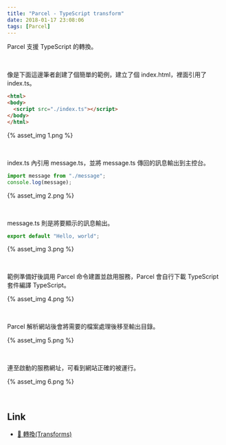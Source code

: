 ```yaml
---
title: "Parcel - TypeScript transform"
date: 2018-01-17 23:08:06
tags: [Parcel]
---
```


Parcel 支援 TypeScript 的轉換。  

<!-- More -->

<br/>


像是下面這邊筆者創建了個簡單的範例，建立了個 index.html，裡面引用了 index.ts。  
```html
<html>
<body>
  <script src="./index.ts"></script>
</body>
</html>
```

{% asset_img 1.png %}
 
<br/>


index.ts 內引用 message.ts，並將 message.ts 傳回的訊息輸出到主控台。  

```typescript
import message from "./message";
console.log(message);
```

{% asset_img 2.png %}
 
<br/>


message.ts 則是將要顯示的訊息輸出。  

```typescript
export default "Hello, world";
```

{% asset_img 3.png %}
 
<br/>


範例準備好後調用 Parcel 命令建置並啟用服務，Parcel 會自行下載 TypeScript 套件編譯 TypeScript。  

{% asset_img 4.png %}
 
<br/>


Parcel 解析網站後會將需要的檔案處理後移至輸出目錄。  

{% asset_img 5.png %}
 
<br/>


連至啟動的服務網址，可看到網站正確的被運行。

{% asset_img 6.png %}
 
<br/>


Link
----
* [🐠 轉換(Transforms)](https://parceljs.org/transforms.html)
